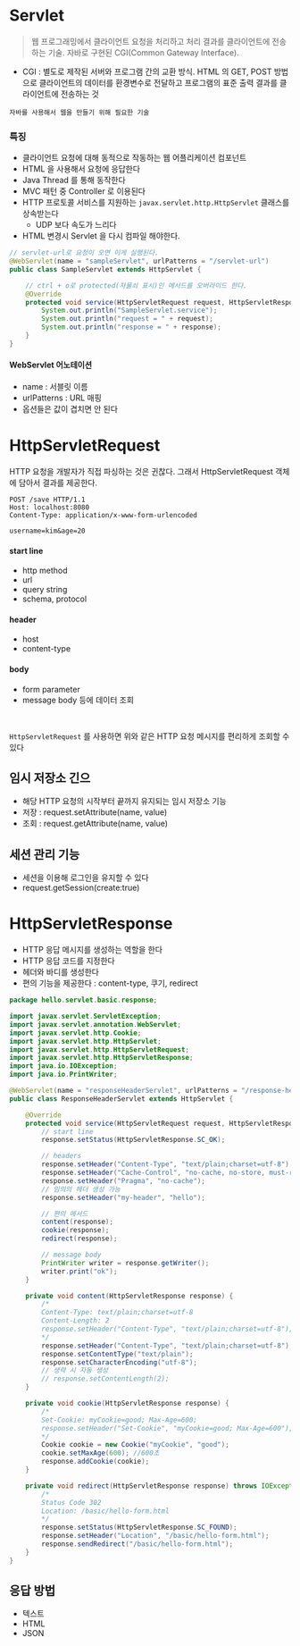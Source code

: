 # Servlet

> 웹 프로그래밍에서 클라이언트 요청을 처리하고 처리 결과를 클라이언트에 전송하는 기술.
> 자바로 구현된 CGI(Common Gateway Interface).

* CGI : 별도로 제작된 서버와 프로그램 간의 교환 방식. HTML 의 GET, POST 방법으로 클라이언트의 데이터를 환경변수로 전달하고 프로그램의 표준 출력 결과를 클라이언트에 전송하는 것

```
자바를 사용해서 웹을 만들기 위해 필요한 기술
```

### 특징

* 클라이언트 요청에 대해 동적으로 작동하는 웹 어플리케이션 컴포넌트
* HTML 을 사용해서 요청에 응답한다
* Java Thread 를 통해 동작한다
* MVC 패턴 중 Controller 로 이용된다
* HTTP 프로토콜 서비스를 지원하는 `javax.servlet.http.HttpServlet` 클래스를 상속받는다
    * UDP 보다 속도가 느리다
* HTML 변경시 Servlet 을 다시 컴파일 해야한다.

```java
// servlet-url로 요청이 오면 이게 실행된다.
@WebServlet(name = "sampleServlet", urlPatterns = "/servlet-url")
public class SampleServlet extends HttpServlet {

    // ctrl + o로 protected(자물쇠 표시)인 메서드를 오버라이드 한다.
    @Override
    protected void service(HttpServletRequest request, HttpServletResponse response) throws ServletException, IOException {
        System.out.println("SampleServlet.service");
        System.out.println("request = " + request);
        System.out.println("response = " + response);
    }
}
```

#### WebServlet 어노테이션

* name : 서블릿 이름
* urlPatterns : URL 매핑
* 옵션들은 값이 겹치면 안 된다

# HttpServletRequest

HTTP 요청을 개발자가 직접 파싱하는 것은 귄찮다. 그래서 HttpServletRequest 객체에 담아서 결과를 제공한다.

```
POST /save HTTP/1.1
Host: localhost:8080
Content-Type: application/x-www-form-urlencoded

username=kim&age=20
```

#### start line

* http method
* url
* query string
* schema, protocol

#### header

* host
* content-type

#### body

* form parameter
* message body 등에 데이터 조회

<br>

`HttpServletRequest` 를 사용하면 위와 같은 HTTP 요청 메시지를 편리하게 조회할 수 있다

## 임시 저장소 긴으

* 해당 HTTP 요청의 시작부터 끝까지 유지되는 임시 저장소 기능
* 저장 : request.setAttribute(name, value)
* 조회 : request.getAttribute(name, value)

## 세션 관리 기능

* 세션을 이용해 로그인을 유지할 수 있다
* request.getSession(create:true)

# HttpServletResponse

* HTTP 응답 메시지를 생성하는 역할을 한다
* HTTP 응답 코드를 지정한다
* 헤더와 바디를 생성한다
* 편의 기능을 제공한다 : content-type, 쿠기, redirect

```java
package hello.servlet.basic.response;

import javax.servlet.ServletException;
import javax.servlet.annotation.WebServlet;
import javax.servlet.http.Cookie;
import javax.servlet.http.HttpServlet;
import javax.servlet.http.HttpServletRequest;
import javax.servlet.http.HttpServletResponse;
import java.io.IOException;
import java.io.PrintWriter;

@WebServlet(name = "responseHeaderServlet", urlPatterns = "/response-header")
public class ResponseHeaderServlet extends HttpServlet {

    @Override
    protected void service(HttpServletRequest request, HttpServletResponse response) throws ServletException, IOException {
        // start line
        response.setStatus(HttpServletResponse.SC_OK);

        // headers
        response.setHeader("Content-Type", "text/plain;charset=utf-8");
        response.setHeader("Cache-Control", "no-cache, no-store, must-revalidate");
        response.setHeader("Pragma", "no-cache");
        // 임의의 헤더 생성 가능
        response.setHeader("my-header", "hello");

        // 편의 메서드
        content(response);
        cookie(response);
        redirect(response);

        // message body
        PrintWriter writer = response.getWriter();
        writer.print("ok");
    }

    private void content(HttpServletResponse response) {
        /*
        Content-Type: text/plain;charset=utf-8
        Content-Length: 2
        response.setHeader("Content-Type", "text/plain;charset=utf-8");
        */
        response.setHeader("Content-Type", "text/plain;charset=utf-8");
        response.setContentType("text/plain");
        response.setCharacterEncoding("utf-8");
        // 생략 시 자동 생성
        // response.setContentLength(2);
    }

    private void cookie(HttpServletResponse response) {
        /*
        Set-Cookie: myCookie=good; Max-Age=600;
        response.setHeader("Set-Cookie", "myCookie=good; Max-Age=600");
        */
        Cookie cookie = new Cookie("myCookie", "good");
        cookie.setMaxAge(600); //600초
        response.addCookie(cookie);
    }

    private void redirect(HttpServletResponse response) throws IOException {
        /*
        Status Code 302
        Location: /basic/hello-form.html
        */
        response.setStatus(HttpServletResponse.SC_FOUND);
        response.setHeader("Location", "/basic/hello-form.html");
        response.sendRedirect("/basic/hello-form.html");
    }
}
```

## 응답 방법

* 텍스트
* HTML
* JSON
